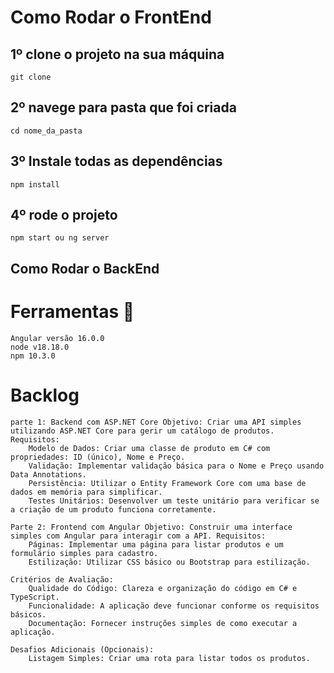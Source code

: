 # Como Rodar o FrontEnd 

## 1º clone o projeto na sua máquina

    git clone 

## 2º navege para pasta que foi criada

    cd nome_da_pasta

## 3º Instale todas as dependências

    npm install 

## 4º rode o projeto
    npm start ou ng server    

## Como Rodar o BackEnd 



# Ferramentas 🧰

    Angular versão 16.0.0
    node v18.18.0
    npm 10.3.0

#  Backlog

    parte 1: Backend com ASP.NET Core Objetivo: Criar uma API simples utilizando ASP.NET Core para gerir um catálogo de produtos. Requisitos:
        Modelo de Dados: Criar uma classe de produto em C# com propriedades: ID (único), Nome e Preço.
        Validação: Implementar validação básica para o Nome e Preço usando Data Annotations.
        Persistência: Utilizar o Entity Framework Core com uma base de dados em memória para simplificar.
        Testes Unitários: Desenvolver um teste unitário para verificar se a criação de um produto funciona corretamente.

    Parte 2: Frontend com Angular Objetivo: Construir uma interface simples com Angular para interagir com a API. Requisitos:
        Páginas: Implementar uma página para listar produtos e um formulário simples para cadastro.
        Estilização: Utilizar CSS básico ou Bootstrap para estilização.

    Critérios de Avaliação:
        Qualidade do Código: Clareza e organização do código em C# e TypeScript.
        Funcionalidade: A aplicação deve funcionar conforme os requisitos básicos.
        Documentação: Fornecer instruções simples de como executar a aplicação.

    Desafios Adicionais (Opcionais):
        Listagem Simples: Criar uma rota para listar todos os produtos.
